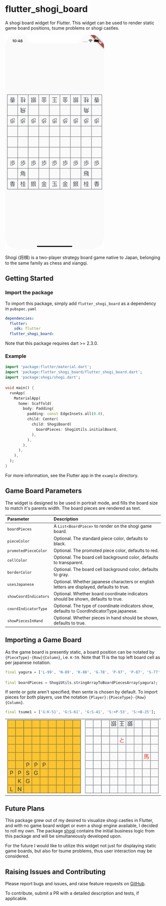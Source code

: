 # flutter_shogi_board

A shogi board widget for Flutter. This widget can be used to render static game board positions, tsume problems or shogi castles.

![](images/01.png)

Shogi (将棋) is a two-player strategy board game native to Japan, belonging to the same family as chess and xiangqi. 

## Getting Started

### Import the package

To import this package, simply add `flutter_shogi_board` as a dependency in `pubspec.yaml`

```yaml
dependencies:
  flutter:
    sdk: flutter
  flutter_shogi_board:
```

Note that this package requires dart >= 2.3.0.

### Example

```dart
import 'package:flutter/material.dart';
import 'package:flutter_shogi_board/flutter_shogi_board.dart';
import 'package:shogi/shogi.dart';

void main() {
  runApp(
    MaterialApp(
      home: Scaffold(
        body: Padding(
          padding: const EdgeInsets.all(8.0),
          child: Center(
            child: ShogiBoard(
              boardPieces: ShogiUtils.initialBoard,
            ),
          ),
        ),
      ),
    ),
  );
}
```

For more information, see the Flutter app in the `example` directory.

## Game Board Parameters

The widget is designed to be used in portrait mode, and fills the board size to match it's parents width. The board pieces are rendered as text.

| Parameter             | Description                                                                                |
|:----------------------|:-------------------------------------------------------------------------------------------|
| `boardPieces`         | A `List<BoardPiece>` to render on the shogi game board.                                    |
| `pieceColor`          | Optional. The standard piece color, defaults to black.                                     |
| `promotedPieceColor`  | Optional. The promoted piece color, defaults to red.                                       |
| `cellColor`           | Optional. The board cell background color, defaults to transparent.                        |
| `borderColor`         | Optional. The board cell background color, defaults to gray.                               |
| `usesJapanese`        | Optional. Whether japanese characters or english letters are displayed, defaults to true.  |
| `showCoordIndicators` | Optional. Whether board coordinate indicators should be shown, defaults to true.           |
| `coordIndicatorType`  | Optional. The type of coordinate indicators show, defaults to CoordIndicatorType.japanese. |
| `showPiecesInHand`    | Optional. Whether pieces in hand should be shown, defaults to true.                        |

## Importing a Game Board

As the game board is presently static, a board position can be notated by `{PieceType}-{Row}{Column}`, i.e. `K-59`. Note that 11 is the top left board cell as per japanese notation.

```dart
final yagura = ['L-99', 'N-89', 'K-88', 'G-78', 'P-97', 'P-87', 'S-77', 'G-67', 'P-76', 'P-66', 'P-56'];

final boardPieces = ShogiUtils.stringArrayToBoardPiecesArray(yagura);
```

If sente or gote aren't specified, then sente is chosen by default. To import pieces for both players, use the notation `{Player}:{PieceType}-{Row}{Column}`.

```dart
final tsume1 = ['G:K-51', 'G:S-61', 'G:S-41', 'S:+P-53', 'S:+B-25'];
```

|                    |                    |
|:-------------------|:-------------------|
| ![](images/02.png) | ![](images/03.png) |


## Future Plans

This package grew out of my desired to visualize shogi castles in Flutter, and with no game board widget or even a shogi engine available, I decided to roll my own. The package [shogi](https://github.com/defuncart/shogi) contains the initial business logic from this package and will be simultaneously developed upon.

For the future I would like to utilize this widget not just for displaying static game boards, but also for tsume problems, thus user interaction may be considered.

## Raising Issues and Contributing

Please report bugs and issues, and raise feature requests on [GitHub](https://github.com/defuncart/flutter_shogi_board/issues).

To contribute, submit a PR with a detailed description and tests, if applicable.
